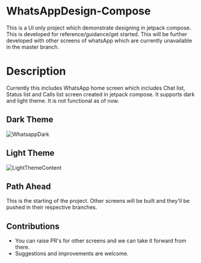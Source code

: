 # WhatsAppDesign-Compose
This is a UI only project which demonstrate designing in jetpack compose. This is developed for reference/guidance/get started.
This will be further developed with other screens of whatsApp which are currently unavailable in the master branch.

# Description
Currently this includes WhatsApp home screen which includes Chat list, Status list and Calls list screen created in jetpack compose.
It supports dark and light theme. It is not functional as of now.

## Dark Theme
![WhatsappDark](https://user-images.githubusercontent.com/4559525/235409841-ffdce7d3-fc65-4be7-99f7-e76afae095f4.png)

## Light Theme
![LightThemeContent](https://user-images.githubusercontent.com/4559525/235349526-dbfe06e1-455e-4699-bc16-17685efa26b3.png)

## Path Ahead
This is the starting of the project. Other screens will be built and they'll be pushed in their respective branches.

## Contributions
- You can raise PR's for other screens and we can take it forward from there.
- Suggestions and improvements are welcome.
